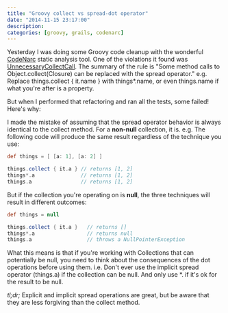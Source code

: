 ```yaml
---
title: "Groovy collect vs spread-dot operator"
date: "2014-11-15 23:17:00"
description: 
categories: [groovy, grails, codenarc]
---
```


Yesterday I was doing some Groovy code cleanup with the wonderful [CodeNarc](http://codenarc.sourceforge.net/) static analysis tool. One of the violations it found was [UnnecessaryCollectCall](http://codenarc.sourceforge.net/codenarc-rules-unnecessary.html#UnnecessaryCollectCall). 
The summary of the rule is "Some method calls to Object.collect(Closure) can be replaced with the spread operator." 
e.g. Replace things.collect { it.name } with things*.name, or even things.name if what you're after is a property. 

But when I performed that refactoring and ran all the tests, some failed! Here's why: 

I made the mistake of assuming that the spread operator behavior is always identical to the collect method. For a **non-null** collection, it is. e.g. The following code will produce the same result regardless of the technique you use:
``` groovy
def things = [ [a: 1], [a: 2] ]

things.collect { it.a } // returns [1, 2]
things*.a               // returns [1, 2]
things.a                // returns [1, 2]
```
But if the collection you're operating on is **null**, the three techniques will result in different outcomes:
``` groovy
def things = null

things.collect { it.a }   // returns []
things*.a                 // returns null
things.a                  // throws a NullPointerException
```
What this means is that if you're working with Collections that can potentially be null, you need to think about the consequences of the dot operations before using them. i.e. Don't ever use the implicit spread operator (things.a) if the collection can be null. And only use *. if it's ok for the result to be null. 

*tl;dr;* Explicit and implicit spread operations are great, but be aware that they are less forgiving than the collect method.
